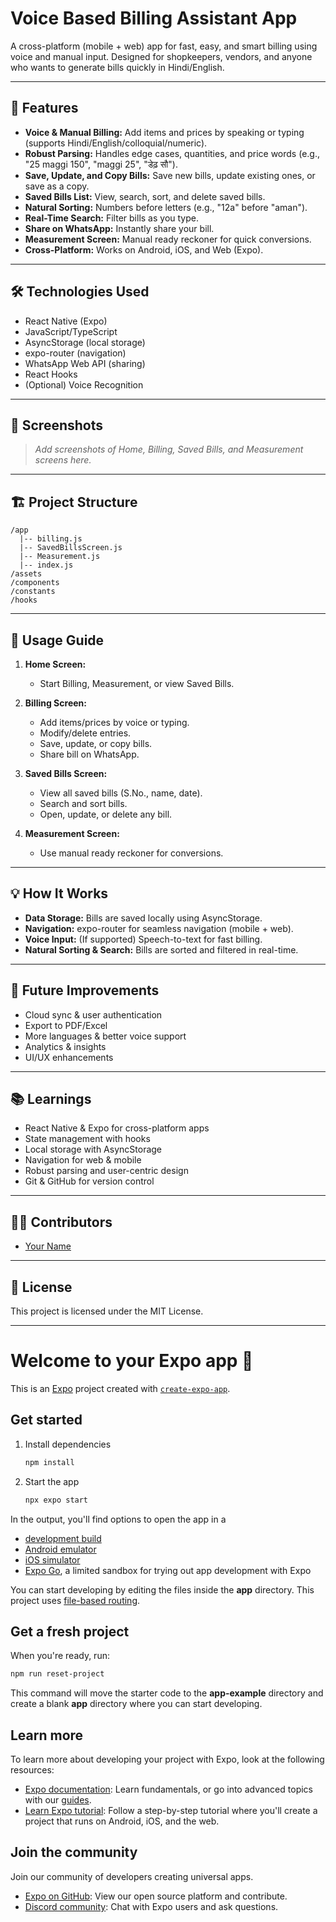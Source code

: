 # Voice Based Billing Assistant App

A cross-platform (mobile + web) app for fast, easy, and smart billing using voice and manual input. Designed for shopkeepers, vendors, and anyone who wants to generate bills quickly in Hindi/English.

---

## 🚀 Features

- **Voice & Manual Billing:** Add items and prices by speaking or typing (supports Hindi/English/colloquial/numeric).
- **Robust Parsing:** Handles edge cases, quantities, and price words (e.g., "25 maggi 150", "maggi 25", "डेढ़ सौ").
- **Save, Update, and Copy Bills:** Save new bills, update existing ones, or save as a copy.
- **Saved Bills List:** View, search, sort, and delete saved bills.
- **Natural Sorting:** Numbers before letters (e.g., "12a" before "aman").
- **Real-Time Search:** Filter bills as you type.
- **Share on WhatsApp:** Instantly share your bill.
- **Measurement Screen:** Manual ready reckoner for quick conversions.
- **Cross-Platform:** Works on Android, iOS, and Web (Expo).

---

## 🛠️ Technologies Used

- React Native (Expo)
- JavaScript/TypeScript
- AsyncStorage (local storage)
- expo-router (navigation)
- WhatsApp Web API (sharing)
- React Hooks
- (Optional) Voice Recognition

---

## 📱 Screenshots

> _Add screenshots of Home, Billing, Saved Bills, and Measurement screens here._

---

## 🏗️ Project Structure

```
/app
  |-- billing.js
  |-- SavedBillsScreen.js
  |-- Measurement.js
  |-- index.js
/assets
/components
/constants
/hooks
```

---

## 📝 Usage Guide

1. **Home Screen:**  
   - Start Billing, Measurement, or view Saved Bills.

2. **Billing Screen:**  
   - Add items/prices by voice or typing.
   - Modify/delete entries.
   - Save, update, or copy bills.
   - Share bill on WhatsApp.

3. **Saved Bills Screen:**  
   - View all saved bills (S.No., name, date).
   - Search and sort bills.
   - Open, update, or delete any bill.

4. **Measurement Screen:**  
   - Use manual ready reckoner for conversions.

---

## 💡 How It Works

- **Data Storage:** Bills are saved locally using AsyncStorage.
- **Navigation:** expo-router for seamless navigation (mobile + web).
- **Voice Input:** (If supported) Speech-to-text for fast billing.
- **Natural Sorting & Search:** Bills are sorted and filtered in real-time.

---

## 🌱 Future Improvements

- Cloud sync & user authentication
- Export to PDF/Excel
- More languages & better voice support
- Analytics & insights
- UI/UX enhancements

---

## 📚 Learnings

- React Native & Expo for cross-platform apps
- State management with hooks
- Local storage with AsyncStorage
- Navigation for web & mobile
- Robust parsing and user-centric design
- Git & GitHub for version control

---

## 👩‍💻 Contributors

- [Your Name](https://github.com/Palak-Goyal27)

---

## 📄 License

This project is licensed under the MIT License.

---

# Welcome to your Expo app 👋

This is an [Expo](https://expo.dev) project created with [`create-expo-app`](https://www.npmjs.com/package/create-expo-app).

## Get started

1. Install dependencies

   ```bash
   npm install
   ```

2. Start the app

   ```bash
   npx expo start
   ```

In the output, you'll find options to open the app in a

- [development build](https://docs.expo.dev/develop/development-builds/introduction/)
- [Android emulator](https://docs.expo.dev/workflow/android-studio-emulator/)
- [iOS simulator](https://docs.expo.dev/workflow/ios-simulator/)
- [Expo Go](https://expo.dev/go), a limited sandbox for trying out app development with Expo

You can start developing by editing the files inside the **app** directory. This project uses [file-based routing](https://docs.expo.dev/router/introduction).

## Get a fresh project

When you're ready, run:

```bash
npm run reset-project
```

This command will move the starter code to the **app-example** directory and create a blank **app** directory where you can start developing.

## Learn more

To learn more about developing your project with Expo, look at the following resources:

- [Expo documentation](https://docs.expo.dev/): Learn fundamentals, or go into advanced topics with our [guides](https://docs.expo.dev/guides).
- [Learn Expo tutorial](https://docs.expo.dev/tutorial/introduction/): Follow a step-by-step tutorial where you'll create a project that runs on Android, iOS, and the web.

## Join the community

Join our community of developers creating universal apps.

- [Expo on GitHub](https://github.com/expo/expo): View our open source platform and contribute.
- [Discord community](https://chat.expo.dev): Chat with Expo users and ask questions.
